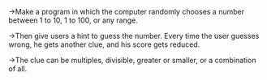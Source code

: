 ->Make a program in which the computer randomly
chooses a number between 1 to 10, 1 to 100, or
any range.

->Then give users a hint to guess the number. Every
time the user guesses wrong, he gets another clue,
and his score gets reduced.

->The clue can be multiples, divisible, greater or
smaller, or a combination of all.
